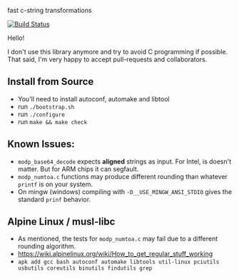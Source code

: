 fast c-string transformations

[![Build Status](https://travis-ci.org/client9/stringencoders.svg?branch=master)](https://travis-ci.org/client9/stringencoders)

Hello!

I don't use this library anymore and try to avoid C programming if possible.  That said,
I'm very happy to accept pull-requests and collaborators.

## Install from Source

* You'll need to install autoconf, automake and libtool
* run `./bootstrap.sh`
* run `./configure`
* run `make && make check`

## Known Issues:

* `modp_base64_decode` expects **aligned** strings as input.  For Intel, is
  doesn't matter.  But for ARM chips it can segfault.
* `modp_numtoa.c` functions may produce different rounding than whatever
  `printf` is on your system. 
* On mingw (windows) compiling with `-D__USE_MINGW_ANSI_STDIO` gives the 
  standard `prinf` behavior.

## Alpine Linux / musl-libc

* As mentioned, the tests for `modp_numtoa.c`  may fail due to a different
  rounding algorithm.
* https://wiki.alpinelinux.org/wiki/How_to_get_regular_stuff_working
* `apk add gcc bash autoconf automake libtools util-linux pciutils usbutils coreutils binutils findutils grep`

